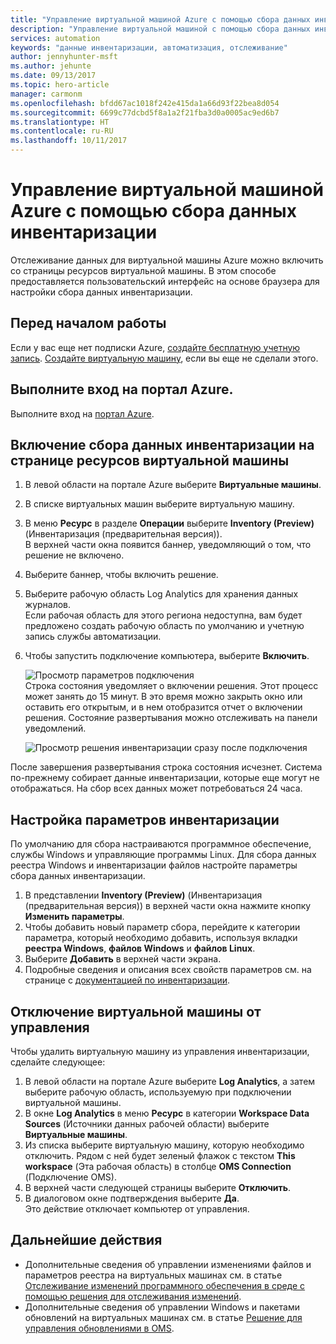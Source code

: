 ```yaml
---
title: "Управление виртуальной машиной Azure с помощью сбора данных инвентаризации | Документация Майкрософт"
description: "Управление виртуальной машиной с помощью сбора данных инвентаризации."
services: automation
keywords: "данные инвентаризации, автоматизация, отслеживание"
author: jennyhunter-msft
ms.author: jehunte
ms.date: 09/13/2017
ms.topic: hero-article
manager: carmonm
ms.openlocfilehash: bfdd67ac1018f242e415da1a66d93f22bea8d054
ms.sourcegitcommit: 6699c77dcbd5f8a1a2f21fba3d0a0005ac9ed6b7
ms.translationtype: HT
ms.contentlocale: ru-RU
ms.lasthandoff: 10/11/2017
---
```

# <a name="manage-an-azure-virtual-machine-with-inventory-collection"></a>Управление виртуальной машиной Azure с помощью сбора данных инвентаризации

Отслеживание данных для виртуальной машины Azure можно включить со страницы ресурсов виртуальной машины. В этом способе предоставляется пользовательский интерфейс на основе браузера для настройки сбора данных инвентаризации.

## <a name="before-you-begin"></a>Перед началом работы
Если у вас еще нет подписки Azure, [создайте бесплатную учетную запись](https://azure.microsoft.com/free/).
[Создайте виртуальную машину](https://docs.microsoft.com/en-us/azure/virtual-machines/windows/quick-create-portal), если вы еще не сделали этого.

## <a name="sign-in-to-the-azure-portal"></a>Выполните вход на портал Azure.
Выполните вход на [портал Azure](https://portal.azure.com/).

## <a name="enable-inventory-collection-from-the-virtual-machine-resource-page"></a>Включение сбора данных инвентаризации на странице ресурсов виртуальной машины

1. В левой области на портале Azure выберите **Виртуальные машины**.
2. В списке виртуальных машин выберите виртуальную машину.
3. В меню **Ресурс** в разделе **Операции** выберите **Inventory (Preview)** (Инвентаризация (предварительная версия)).  
    В верхней части окна появится баннер, уведомляющий о том, что решение не включено. 
4. Выберите баннер, чтобы включить решение.
5. Выберите рабочую область Log Analytics для хранения данных журналов.  
    Если рабочая область для этого региона недоступна, вам будет предложено создать рабочую область по умолчанию и учетную запись службы автоматизации. 
6. Чтобы запустить подключение компьютера, выберите **Включить**.

   ![Просмотр параметров подключения](./media/automation-vm-inventory/inventory-onboarding-options.png)  
    Строка состояния уведомляет о включении решения. Этот процесс может занять до 15 минут. В это время можно закрыть окно или оставить его открытым, и в нем отобразится отчет о включении решения. Состояние развертывания можно отслеживать на панели уведомлений.

   ![Просмотр решения инвентаризации сразу после подключения](./media/automation-vm-inventory/inventory-onboarded.png)

После завершения развертывания строка состояния исчезнет. Система по-прежнему собирает данные инвентаризации, которые еще могут не отображаться. На сбор всех данных может потребоваться 24 часа.

## <a name="configure-your-inventory-settings"></a>Настройка параметров инвентаризации

По умолчанию для сбора настраиваются программное обеспечение, службы Windows и управляющие программы Linux. Для сбора данных реестра Windows и инвентаризации файлов настройте параметры сбора данных инвентаризации.

1. В представлении **Inventory (Preview)** (Инвентаризация (предварительная версия)) в верхней части окна нажмите кнопку **Изменить параметры**.
2. Чтобы добавить новый параметр сбора, перейдите к категории параметра, который необходимо добавить, используя вкладки **реестра Windows**, **файлов Windows** и **файлов Linux**. 
3. Выберите **Добавить** в верхней части экрана.
4. Подробные сведения и описания всех свойств параметров см. на странице с [документацией по инвентаризации](https://aka.ms/configinventorydocs).

## <a name="disconnect-your-virtual-machine-from-management"></a>Отключение виртуальной машины от управления

Чтобы удалить виртуальную машину из управления инвентаризации, сделайте следующее:

1. В левой области на портале Azure выберите **Log Analytics**, а затем выберите рабочую область, используемую при подключении виртуальной машины.
2. В окне **Log Analytics** в меню **Ресурс** в категории **Workspace Data Sources** (Источники данных рабочей области) выберите **Виртуальные машины**. 
3. Из списка выберите виртуальную машину, которую необходимо отключить. Рядом с ней будет зеленый флажок с текстом **This workspace** (Эта рабочая область) в столбце **OMS Connection** (Подключение OMS). 
4. В верхней части следующей страницы выберите **Отключить**.
5. В диалоговом окне подтверждения выберите **Да**.  
    Это действие отключает компьютер от управления.

## <a name="next-steps"></a>Дальнейшие действия

* Дополнительные сведения об управлении изменениями файлов и параметров реестра на виртуальных машинах см. в статье [Отслеживание изменений программного обеспечения в среде с помощью решения для отслеживания изменений](../log-analytics/log-analytics-change-tracking.md).
* Дополнительные сведения об управлении Windows и пакетами обновлений на виртуальных машинах см. в статье [Решение для управления обновлениями в OMS](../operations-management-suite/oms-solution-update-management.md).
